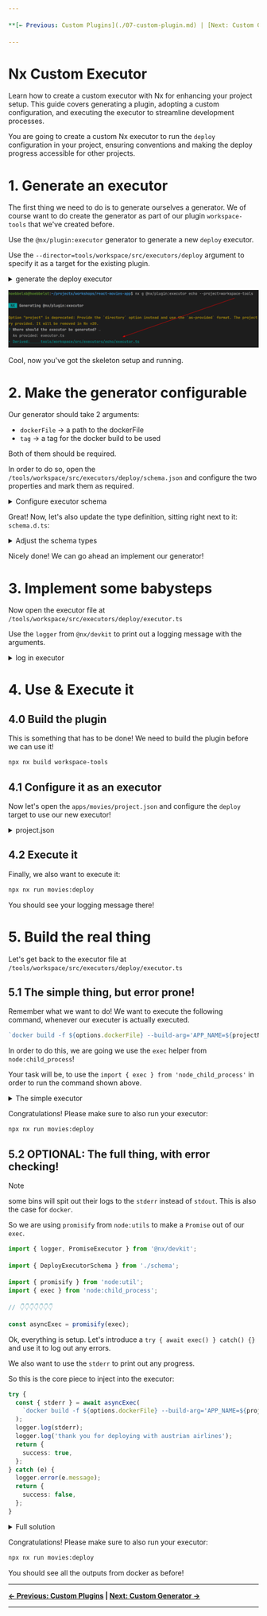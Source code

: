 ```yaml
---

**[← Previous: Custom Plugins](./07-custom-plugin.md) | [Next: Custom Generator →](./09-custom-generator.md)**

---
```


# Nx Custom Executor

Learn how to create a custom executor with Nx for enhancing your project setup. 
This guide covers generating a plugin, adopting a custom configuration, and executing the executor to streamline development processes.

You are going to create a custom Nx executor to run the `deploy` configuration in your project, ensuring conventions
and making the deploy progress accessible for other projects.


# 1. Generate an executor

The first thing we need to do is to generate ourselves a generator. We of course want to do create the generator
as part of our plugin `workspace-tools` that we've created before.

Use the `@nx/plugin:executor` generator to generate a new `deploy` executor.

Use the `--director=tools/workspace/src/executors/deploy` argument to specify it as a target for the existing plugin.

<details>
  <summary>generate the deploy executor</summary>

```bash

npx nx g @nx/plugin:executor deploy --directory=tools/workspace/src/executors/deploy 


```

</details>

![executor-generation.png](./images/executor-generation.png)

Cool, now you've got the skeleton setup and running.

# 2. Make the generator configurable

Our generator should take 2 arguments:
* `dockerFile` -> a path to the dockerFile
* `tag` -> a tag for the docker build to be used

Both of them should be required.

In order to do so, open the `/tools/workspace/src/executors/deploy/schema.json` and configure
the two properties and mark them as required.

<details>
  <summary>Configure executor schema</summary>

```json

{
  "properties": {
    "dockerFile": {
      "type": "string",
      "description": "path to dockerfile"
    },
    "tag": {
      "type": "string",
      "description": "tag for the docker container"
    }
  },
  "required": ["dockerFile", "tag"]
}

```

</details>

Great! Now, let's also update the type definition, sitting right next to it:
`schema.d.ts`:

<details>
  <summary>Adjust the schema types</summary>

```ts

export interface DeployExecutorSchema {
  dockerFile: string;
  tag: string;
}

```

</details>

Nicely done! We can go ahead an implement our generator!

# 3. Implement some babysteps

Now open the executor file at `/tools/workspace/src/executors/deploy/executor.ts`

Use the `logger` from `@nx/devkit` to print out a logging message with the arguments.

<details>
  <summary>log in executor</summary>

```ts

import { logger, PromiseExecutor } from '@nx/devkit';

const runExecutor: PromiseExecutor<DeployExecutorSchema> = async (
  options,
  context
) => {
  const projectName = context.projectName;

  logger.log('logging something', options);
  
  return {
    success: true
  }
};

export default runExecutor;


```

</details>

# 4. Use & Execute it

## 4.0 Build the plugin

This is something that has to be done! We need to build the plugin before we can use it!

```bash
npx nx build workspace-tools
```

## 4.1 Configure it as an executor

Now let's open the `apps/movies/project.json` and configure the `deploy` target to use our new
executor!

<details>
  <summary>project.json</summary>

```json
{
  "targets": {
    "deploy": {
      "executor": "@react-monorepo/workspace-tools:deploy",
      "options": {
        "dockerFile": "tools/deploy/frontend.Dockerfile",
        "tag": "ghcr.io/push-based/react-movies-app/react-movies-app:dev"
      }
    }
  }
}
```

</details>

## 4.2 Execute it

Finally, we also want to execute it:

```bash
npx nx run movies:deploy
```

You should see your logging message there!

# 5. Build the real thing

Let's get back to the executor file at `/tools/workspace/src/executors/deploy/executor.ts`

## 5.1 The simple thing, but error prone!

Remember what we want to do! We want to execute the following command, whenever our executer
is actually executed.

```js
`docker build -f ${options.dockerFile} --build-arg='APP_NAME=${projectName}' . -t ${options.tag}`
```

In order to do this, we are going we use the `exec` helper from `node:child_process`!

Your task will be, to use the `import { exec } from 'node_child_process'` in order to
run the command shown above.

<details>
  <summary>The simple executor</summary>

```ts
// /tools/workspace/src/executors/deploy/executor.ts

import { logger, PromiseExecutor } from '@nx/devkit';
import { DeployExecutorSchema } from './schema';
import { exec } from 'node:child_process';

const runExecutor: PromiseExecutor<DeployExecutorSchema> = async (options, context) => {
  logger.log('logging something', options);
  const projectName = context.projectName;
  exec(
    `docker build -f ${options.dockerFile} --build-arg='APP_NAME=${projectName}' . -t ${options.tag}`
  );
  return {
    success: true,
  };
};
```

</details>

Congratulations! Please make sure to also run your executor:

```bash
npx nx run movies:deploy
```


## 5.2 OPTIONAL: The full thing, with error checking!

> [!NOTE]
> some bins will spit out their logs to the `stderr` instead of `stdout`.
> This is also the case for `docker`.

So we are using `promisify` from `node:utils` to make a `Promise` out of our
`exec`.

```ts
import { logger, PromiseExecutor } from '@nx/devkit';

import { DeployExecutorSchema } from './schema';

import { promisify } from 'node:util';
import { exec } from 'node:child_process';

// 👇️👇️👇️👇️👇️👇️👇️

const asyncExec = promisify(exec);
```

Ok, everything is setup. Let's introduce a `try { await exec() } catch() {}` and
use it to log out any errors.

We also want to use the `stderr` to print out any progress.

So this is the core piece to inject into the executor:

```ts
try {
  const { stderr } = await asyncExec(
    `docker build -f ${options.dockerFile} --build-arg='APP_NAME=${projectName}' . -t ${options.tag}`
  );
  logger.log(stderr);
  logger.log('thank you for deploying with austrian airlines');
  return {
    success: true,
  };
} catch (e) {
  logger.error(e.message);
  return {
    success: false,
  };
}
```

<details>
  <summary>Full solution</summary>

```ts

// exectuor
import { logger, PromiseExecutor } from '@nx/devkit';

import { DeployExecutorSchema } from './schema';

import { promisify } from 'node:util';
import { exec } from 'node:child_process';

const asyncExec = promisify(exec);

const runExecutor: PromiseExecutor<DeployExecutorSchema> = async (
  options,
  context
) => {
  const projectName = context.projectName;
  try {
    const { stderr } = await asyncExec(
      `docker build -f ${options.dockerFile} --build-arg='APP_NAME=${projectName}' . -t ${options.tag}`
    );
    logger.log(stderr);
    logger.log('thank you for deploying with austrian airlines');
    return {
      success: true,
    };
  } catch (e) {
    logger.error(e.message);
    return {
      success: false,
    };
  }
};

export default runExecutor;

```

</details>

Congratulations! Please make sure to also run your executor:

```bash
npx nx run movies:deploy
```

You should see all the outputs from docker as before!

---

**[← Previous: Custom Plugins](./07-custom-plugin.md) | [Next: Custom Generator →](./09-custom-generator.md)**

---
